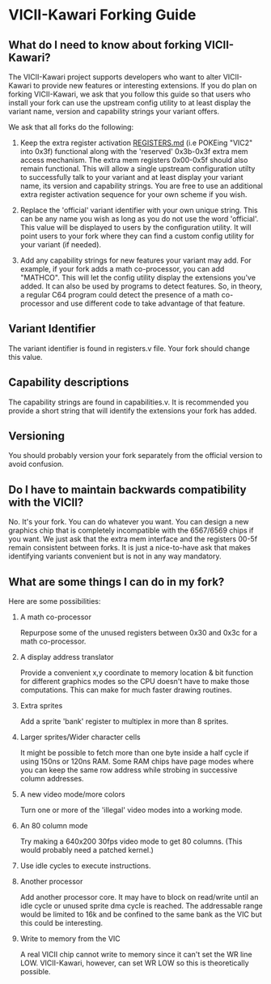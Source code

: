 # VICII-Kawari Forking Guide

## What do I need to know about forking VICII-Kawari?

The VICII-Kawari project supports developers who want to alter VICII-Kawari to provide new features or interesting extensions. If you do plan on forking VICII-Kawari, we ask that you follow this guide so that users who install your fork can use the upstream config utility to at least display the variant name, version and capability strings your variant offers.

We ask that all forks do the following:

1. Keep the extra register activation [REGISTERS.md](REGISTERS.md) (i.e POKEing "VIC2" into 0x3f) functional along with the 'reserved' 0x3b-0x3f extra mem access mechanism. The extra mem registers 0x00-0x5f should also remain functional. This will allow a single upstream configuration utilty to successfully talk to your variant and at least display your variant name, its version and capability strings. You are free to use an additional extra register activation sequence for your own scheme if you wish.

2. Replace the 'official' variant identifier with your own unique string. This can be any name you wish as long as you do not use the word 'official'.  This value will be displayed to users by the configuration utility. It will point users to your fork where they can find a custom config utility for your variant (if needed).

3. Add any capability strings for new features your variant may add. For example, if your fork adds a math co-processor, you can add "MATHCO".  This will let the config utility display the extensions you've added.  It can also be used by programs to detect features.  So, in theory, a regular C64 program could detect the presence of a math co-processor and use different code to take advantage of that feature.

## Variant Identifier

The variant identifier is found in registers.v file.  Your fork should change this value.

## Capability descriptions

The capability strings are found in capabilities.v. It is recommended you provide a short string that will identify the extensions your fork has added.

## Versioning

You should probably version your fork separately from the official version to avoid confusion.

## Do I have to maintain backwards compatibility with the VICII?

No. It's your fork. You can do whatever you want. You can design a new graphics chip that is completely incompatible with the 6567/6569 chips if you want.  We just ask that the extra mem interface and the registers 00-5f remain consistent between forks. It is just a nice-to-have ask that makes identifying variants convenient but is not in any way mandatory.

## What are some things I can do in my fork?

Here are some possibilities:

1. A math co-processor

   Repurpose some of the unused registers between 0x30 and 0x3c for a math
   co-processor.

2. A display address translator

   Provide a convenient x,y coordinate to memory location & bit function for
   different graphics modes so the CPU doesn't have to make those computations.
   This can make for much faster drawing routines.

3. Extra sprites

   Add a sprite 'bank' register to multiplex in more than 8 sprites.

4. Larger sprites/Wider character cells

   It might be possible to fetch more than one byte inside a half cycle if using 150ns or 120ns RAM.  Some RAM chips have page modes where you can keep the same row address while strobing in successive column addresses.

5. A new video mode/more colors

   Turn one or more of the 'illegal' video modes into a working mode.

6. An 80 column mode

   Try making a 640x200 30fps video mode to get 80 columns. (This would probably need a patched kernel.)

7. Use idle cycles to execute instructions.

8. Another processor

   Add another processor core. It may have to block on read/write until an idle cycle or unused sprite dma cycle is reached.  The addressable range would be limited to 16k and be confined to the same bank as the VIC but this could be interesting.

9. Write to memory from the VIC

   A real VICII chip cannot write to memory since it can't set the WR line LOW.  VICII-Kawari, however, can set WR LOW so this is theoretically possible.

